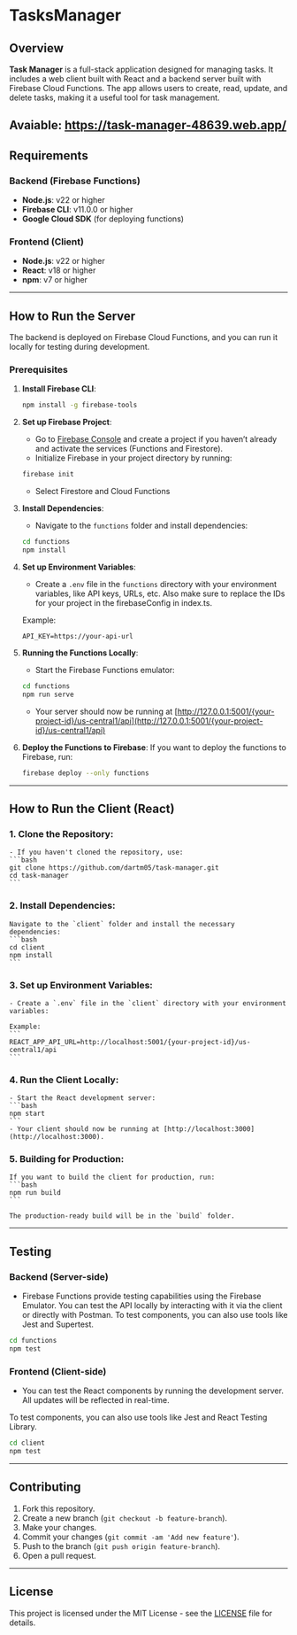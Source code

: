 # TasksManager

## Overview

**Task Manager** is a full-stack application designed for managing tasks. It includes a web client built with React and a backend server built with Firebase Cloud Functions. The app allows users to create, read, update, and delete tasks, making it a useful tool for task management.

Avaiable: https://task-manager-48639.web.app/
---

## Requirements

### Backend (Firebase Functions)

- **Node.js**: v22 or higher
- **Firebase CLI**: v11.0.0 or higher
- **Google Cloud SDK** (for deploying functions)

### Frontend (Client)

- **Node.js**: v22 or higher
- **React**: v18 or higher
- **npm**: v7 or higher


---

## How to Run the Server

The backend is deployed on Firebase Cloud Functions, and you can run it locally for testing during development.

### Prerequisites

1. **Install Firebase CLI**:
    ```bash
    npm install -g firebase-tools
    ```

2. **Set up Firebase Project**:
    - Go to [Firebase Console](https://console.firebase.google.com/) and create a project if you haven’t already and activate the services (Functions and Firestore).
    - Initialize Firebase in your project directory by running:
    ```bash
    firebase init
    ```
    - Select Firestore and Cloud Functions

3. **Install Dependencies**:
    - Navigate to the `functions` folder and install dependencies:
    ```bash
    cd functions
    npm install
    ```

4. **Set up Environment Variables**:
    - Create a `.env` file in the `functions` directory with your environment variables, like API keys, URLs, etc. Also make sure to replace the IDs for your project in the firebaseConfig in index.ts.
    
    Example:
    ```
    API_KEY=https://your-api-url
    ```

5. **Running the Functions Locally**:
    - Start the Firebase Functions emulator:
    ```bash
    cd functions
    npm run serve
    ```
    - Your server should now be running at [http://127.0.0.1:5001/{your-project-id}/us-central1/api](http://127.0.0.1:5001/{your-project-id}/us-central1/api)

6. **Deploy the Functions to Firebase**:
    If you want to deploy the functions to Firebase, run:
    ```bash
    firebase deploy --only functions
    ```

---

## How to Run the Client (React)

### 1. **Clone the Repository**:
    - If you haven't cloned the repository, use:
    ```bash
    git clone https://github.com/dartm05/task-manager.git
    cd task-manager
    ```

### 2. **Install Dependencies**:
    Navigate to the `client` folder and install the necessary dependencies:
    ```bash
    cd client
    npm install
    ```

### 3. **Set up Environment Variables**:
    - Create a `.env` file in the `client` directory with your environment variables:
    
    Example:
    ```
    REACT_APP_API_URL=http://localhost:5001/{your-project-id}/us-central1/api
    ```

### 4. **Run the Client Locally**:
    - Start the React development server:
    ```bash
    npm start
    ```
    - Your client should now be running at [http://localhost:3000](http://localhost:3000).

### 5. **Building for Production**:
    If you want to build the client for production, run:
    ```bash
    npm run build
    ```

    The production-ready build will be in the `build` folder.

---

## Testing

### Backend (Server-side)
- Firebase Functions provide testing capabilities using the Firebase Emulator. You can test the API locally by interacting with it via the client or directly with Postman.
To test components, you can also use tools like Jest and Supertest.

```bash
cd functions
npm test
```

### Frontend (Client-side)
- You can test the React components by running the development server. All updates will be reflected in real-time.

To test components, you can also use tools like Jest and React Testing Library.
```bash
cd client
npm test
```
---

## Contributing

1. Fork this repository.
2. Create a new branch (`git checkout -b feature-branch`).
3. Make your changes.
4. Commit your changes (`git commit -am 'Add new feature'`).
5. Push to the branch (`git push origin feature-branch`).
6. Open a pull request.

---

## License

This project is licensed under the MIT License - see the [LICENSE](LICENSE) file for details.
